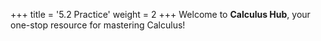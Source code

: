 +++
title = '5.2 Practice'
weight = 2
+++
Welcome to **Calculus Hub**, your one-stop resource for mastering Calculus!
